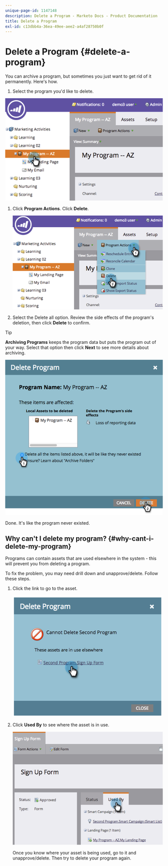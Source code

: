 ```yaml
---
unique-page-id: 1147148
description: Delete a Program - Marketo Docs - Product Documentation
title: Delete a Program
exl-id: c13dbb4a-36ea-49ee-aee2-a4af28750b0f
---
```

# Delete a Program {#delete-a-program}

You can archive a program, but sometimes you just want to get rid of it permanently. Here's how.

1. Select the program you'd like to delete.

![](assets/image2014-9-23-15-3a40-3a57.png)

1. Click **Program Actions**. Click **Delete**.

   ![](assets/image2014-9-23-15-3a41-3a11.png)

1. Select the Delete all option. Review the side effects of the program's deletion, then click **Delete** to confirm.

>[!TIP]
>
>**Archiving Programs** keeps the program data but puts the program out of your way. Select that option then click **Next** to see more details about archiving.

![](assets/2017-05-05-15-04-15.png)

Done. It's like the program never existed.

## Why can't I delete my program? {#why-cant-i-delete-my-program}

Programs can contain assets that are used elsewhere in the system - this will prevent you from deleting a program.

To fix the problem, you may need drill down and unapprove/delete. Follow these steps.

1. Click the link to go to the asset.

   ![](assets/image2014-9-23-15-3a42-3a10.png)

1. Click **Used By** to see where the asset is in use.

   ![](assets/image2014-9-23-15-3a42-3a57.png)

   Once you know where your asset is being used, go to it and unapprove/delete. Then try to delete your program again.
